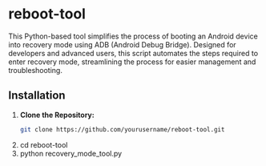 # reboot-tool
This Python-based tool simplifies the process of booting an Android device into recovery mode using ADB (Android Debug Bridge). Designed for developers and advanced users, this script automates the steps required to enter recovery mode, streamlining the process for easier management and troubleshooting.
## Installation

1. **Clone the Repository:**
   ```bash
   git clone https://github.com/yourusername/reboot-tool.git
2. cd reboot-tool
3. python recovery_mode_tool.py

